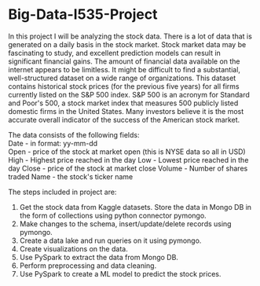 # Big-Data-I535-Project



In this project I will be analyzing the stock data. There is a lot of data that is generated on a daily basis in the stock market. Stock market data may be fascinating to study, and excellent prediction models can result in significant financial gains. The amount of financial data available on the internet appears to be limitless. It might be difficult to find a substantial, well-structured dataset on a wide range of organizations. This dataset contains historical stock prices (for the previous five years) for all firms currently listed on the S&P 500 index. S&P 500 is an acronym for Standard and Poor's 500, a stock market index that measures 500 publicly listed domestic firms in the United States. Many investors believe it is the most accurate overall indicator of the success of the American stock market.  

The data consists of the following fields:  
Date - in format: yy-mm-dd  
Open - price of the stock at market open (this is NYSE data so all in USD) 
High - Highest price reached in the day 
Low - Lowest price reached in the day 
Close - price of the stock at market close 
Volume - Number of shares traded 
Name - the stock's ticker name 

The steps included in project are: 
1) Get the stock data from Kaggle datasets. Store the data in Mongo DB in the form of collections using python connector pymongo. 
2) Make changes to the schema, insert/update/delete records using pymongo. 
3) Create a data lake and run queries on it using pymongo. 
4) Create visualizations on the data. 
5) Use PySpark to extract the data from Mongo DB. 
6) Perform preprocessing and data cleaning. 
7) Use PySpark to create a ML model to predict the stock prices. 
